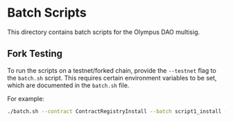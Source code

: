 # Batch Scripts

This directory contains batch scripts for the Olympus DAO multisig.

## Fork Testing

To run the scripts on a testnet/forked chain, provide the `--testnet` flag to the `batch.sh` script. This requires certain environment variables to be set, which are documented in the `batch.sh` file.

For example:

```bash
./batch.sh --contract ContractRegistryInstall --batch script1_install --broadcast true --testnet true --env .env.testnet
```
